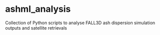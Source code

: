 # ashml_analysis

Collection of Python scripts to analyse FALL3D ash dispersion simulation outputs and satellite retrievals
